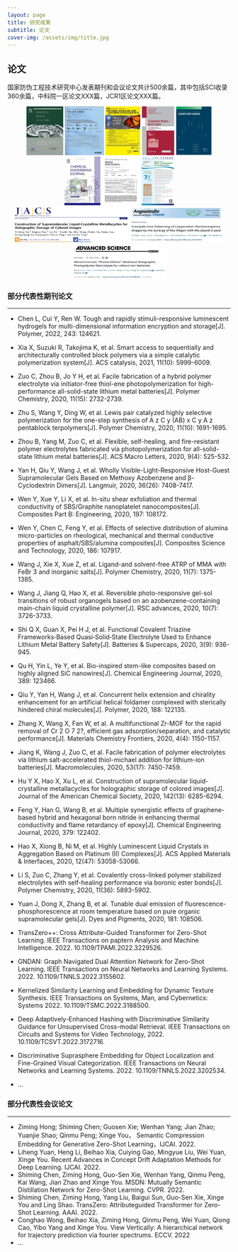 ```yaml
---
layout: page
title: 研究成果
subtitle: 论文
cover-img: /assets/img/title.jpg
---
```

<!--
 * @Author: Conghao Wong
 * @Date: 2023-03-08 19:13:03
 * @LastEditors: Conghao Wong
 * @LastEditTime: 2023-03-12 20:46:54
 * @Description: file content
 * @Github: https://cocoon2wong.github.io
 * Copyright 2023 Conghao Wong, All Rights Reserved.
-->

## 论文

国家防伪工程技术研究中心发表期刊和会议论文共计500余篇，其中包括SCI收录360余篇，中科院一区论文XXX篇，JCR1区论文XXX篇。

<div align="center">
    <img style="height: 110px" src="/assets/img/contributions/pap1.jpg">
    <img style="height: 110px" src="/assets/img/contributions/pap2.png">
    <img style="height: 110px" src="/assets/img/contributions/pap3.png">
    <img style="height: 110px" src="/assets/img/contributions/pap4.png">
    <img style="height: 110px" src="/assets/img/contributions/pap5.png">
    <img style="height: 110px" src="/assets/img/contributions/pap6.png">
    <img style="height: 110px" src="/assets/img/contributions/pap7.png">
    <img style="height: 110px" src="/assets/img/contributions/pap8.png">
    <img style="height: 80px" src="/assets/img/contributions/pap9.png">
    <img style="height: 80px" src="/assets/img/contributions/pap10.png">
    <img style="height: 80px" src="/assets/img/contributions/pap11.png">
</div>

### 部分代表性期刊论文

---

- Chen L, Cui Y, Ren W. Tough and rapidly stimuli-responsive luminescent hydrogels for multi-dimensional information encryption and storage[J]. Polymer, 2022, 243: 124621.
- Xia X, Suzuki R, Takojima K, et al. Smart access to sequentially and architecturally controlled block polymers via a simple catalytic polymerization system[J]. ACS catalysis, 2021, 11(10): 5999-6009.
- Zuo C, Zhou B, Jo Y H, et al. Facile fabrication of a hybrid polymer electrolyte via initiator-free thiol-ene photopolymerization for high-performance all-solid-state lithium metal batteries[J]. Polymer Chemistry, 2020, 11(15): 2732-2739.
- Zhu S, Wang Y, Ding W, et al. Lewis pair catalyzed highly selective polymerization for the one-step synthesis of A z C y (AB) x C y A z pentablock terpolymers[J]. Polymer Chemistry, 2020, 11(10): 1691-1695.
- Zhou B, Yang M, Zuo C, et al. Flexible, self-healing, and fire-resistant polymer electrolytes fabricated via photopolymerization for all-solid-state lithium metal batteries[J]. ACS Macro Letters, 2020, 9(4): 525-532.
- Yan H, Qiu Y, Wang J, et al. Wholly Visible-Light-Responsive Host-Guest Supramolecular Gels Based on Methoxy Azobenzene and β-Cyclodextrin Dimers[J]. Langmuir, 2020, 36(26): 7408-7417.
- Wen Y, Xue Y, Li X, et al. In-situ shear exfoliation and thermal conductivity of SBS/Graphite nanoplatelet nanocomposites[J]. Composites Part B: Engineering, 2020, 197: 108172.
- Wen Y, Chen C, Feng Y, et al. Effects of selective distribution of alumina micro-particles on rheological, mechanical and thermal conductive properties of asphalt/SBS/alumina composites[J]. Composites Science and Technology, 2020, 186: 107917.
- Wang J, Xie X, Xue Z, et al. Ligand-and solvent-free ATRP of MMA with FeBr 3 and inorganic salts[J]. Polymer Chemistry, 2020, 11(7): 1375-1385.
- Wang J, Jiang Q, Hao X, et al. Reversible photo-responsive gel-sol transitions of robust organogels based on an azobenzene-containing main-chain liquid crystalline polymer[J]. RSC advances, 2020, 10(7): 3726-3733.
- Shi Q X, Guan X, Pei H J, et al. Functional Covalent Triazine Frameworks‐Based Quasi‐Solid‐State Electrolyte Used to Enhance Lithium Metal Battery Safety[J]. Batteries & Supercaps, 2020, 3(9): 936-945.
- Qu H, Yin L, Ye Y, et al. Bio-inspired stem-like composites based on highly aligned SiC nanowires[J]. Chemical Engineering Journal, 2020, 389: 123466.
- Qiu Y, Yan H, Wang J, et al. Concurrent helix extension and chirality enhancement for an artificial helical foldamer complexed with sterically hindered chiral molecules[J]. Polymer, 2020, 188: 122135.
- Zhang X, Wang X, Fan W, et al. A multifunctional Zr-MOF for the rapid removal of Cr 2 O 7 2?, efficient gas adsorption/separation, and catalytic performance[J]. Materials Chemistry Frontiers, 2020, 4(4): 1150-1157.
- Jiang K, Wang J, Zuo C, et al. Facile fabrication of polymer electrolytes via lithium salt-accelerated thiol-michael addition for lithium-ion batteries[J]. Macromolecules, 2020, 53(17): 7450-7459.
- Hu Y X, Hao X, Xu L, et al. Construction of supramolecular liquid-crystalline metallacycles for holographic storage of colored images[J]. Journal of the American Chemical Society, 2020, 142(13): 6285-6294.
- Feng Y, Han G, Wang B, et al. Multiple synergistic effects of graphene-based hybrid and hexagonal born nitride in enhancing thermal conductivity and flame retardancy of epoxy[J]. Chemical Engineering Journal, 2020, 379: 122402.
- Hao X, Xiong B, Ni M, et al. Highly Luminescent Liquid Crystals in Aggregation Based on Platinum (II) Complexes[J]. ACS Applied Materials & Interfaces, 2020, 12(47): 53058-53066.
- Li S, Zuo C, Zhang Y, et al. Covalently cross-linked polymer stabilized electrolytes with self-healing performance via boronic ester bonds[J]. Polymer Chemistry, 2020, 11(36): 5893-5902.
- Yuan J, Dong X, Zhang B, et al. Tunable dual emission of fluorescence-phosphorescence at room temperature based on pure organic supramolecular gels[J]. Dyes and Pigments, 2020, 181: 108506.
- TransZero++: Cross Attribute-Guided Transformer for Zero-Shot Learning. IEEE Transactions on paptern Analysis and Machine Intelligence. 2022. 10.1109/TPAMI.2022.3229526.
- GNDAN: Graph Navigated Dual Attention Network for Zero-Shot Learning. IEEE Transactions on Neural Networks and Learning Systems. 2022. 10.1109/TNNLS.2022.3155602.
- Kernelized Similarity Learning and Embedding for Dynamic Texture Synthesis. IEEE Transactions on Systems, Man, and Cybernetics: Systems 2022. 10.1109/TSMC.2022.3188500.
- Deep Adaptively-Enhanced Hashing with Discriminative Similarity Guidance for Unsupervised Cross-modal Retrieval. IEEE Transactions on Circuits and Systems for Video Technology, 2022. 10.1109/TCSVT.2022.3172716.
- Discriminative Suprasphere Embedding for Object Localization and Fine-Grained Visual Categorization. IEEE Transactions on Neural Networks and Learning Systems. 2022. 10.1109/TNNLS.2022.3202534.

- ...

### 部分代表性会议论文

---

- Ziming Hong; Shiming Chen; Guosen Xie; Wenhan Yang; Jian Zhao; Yuanjie Shao; Qinmu Peng; Xinge You， Semantic Compression Embedding for Generative Zero-Shot Learning，IJCAI. 2022.
- Liheng Yuan, Heng Li, Beihao Xia, Cuiying Gao, Mingyue Liu, Wei Yuan, Xinge You. Recent Advances in Concept Drift Adaptation Methods for Deep Learning. IJCAI. 2022. 
- Shiming Chen, Ziming Hong, Guo-Sen Xie, Wenhan Yang, Qinmu Peng, Kai Wang, Jian Zhao and Xinge You. MSDN: Mutually Semantic Distillation Network for Zero-Shot Learning. CVPR. 2022. 
- Shiming Chen, Ziming Hong, Yang Liu, Baigui Sun, Guo-Sen Xie, Xinge You and Ling Shao. TransZero: Attributeguided Transformer for Zero-Shot Learning. AAAI. 2022.
- Conghao Wong, Beihao Xia, Ziming Hong, Qinmu Peng, Wei Yuan, Qiong Cao, Yibo Yang and Xinge You. View Vertically: A hierarchical network for trajectory prediction via fourier spectrums. ECCV. 2022
- ...
